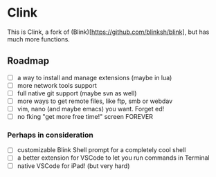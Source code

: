 # Clink

This is Clink, a fork of (Blink)[https://github.com/blinksh/blink], but has much more functions.

## Roadmap

- [ ] a way to install and manage extensions (maybe in lua)
- [ ] more network tools support
- [ ] full native git support (maybe svn as well)
- [ ] more ways to get remote files, like ftp, smb or webdav
- [ ] vim, nano (and maybe emacs) you want. Forget ed!
- [ ] no fking "get more free time!" screen FOREVER

### Perhaps in consideration

- [ ] customizable Blink Shell prompt for a completely cool shell
- [ ] a better extension for VSCode to let you run commands in Terminal
- [ ] native VSCode for iPad! (but very hard)